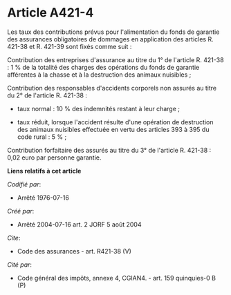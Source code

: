 # Article A421-4

Les taux des contributions prévus pour l'alimentation du fonds de garantie des assurances obligatoires de dommages en
application des articles R. 421-38 et R. 421-39 sont fixés comme suit : 

Contribution des entreprises d'assurance au titre du 1° de l'article R. 421-38 : 1 % de la totalité des charges des
opérations du fonds de garantie afférentes à la chasse et à la destruction des animaux nuisibles ; 

Contribution des responsables d'accidents corporels non assurés au titre du 2° de l'article R. 421-38 :

- taux normal : 10 % des indemnités restant à leur charge ;

- taux réduit, lorsque l'accident résulte d'une opération de destruction des animaux nuisibles effectuée en vertu des
articles 393 à 395 du code rural : 5 % ; 

Contribution forfaitaire des assurés au titre du 3° de l'article R. 421-38 : 0,02 euro par personne garantie.

**Liens relatifs à cet article**

_Codifié par_:

  - Arrêté 1976-07-16

_Créé par_:

  - Arrêté 2004-07-16 art. 2 JORF 5 août 2004

_Cite_:

  - Code des assurances - art. R421-38 (V)

_Cité par_:

  - Code général des impôts, annexe 4, CGIAN4. - art. 159 quinquies-0 B (P)

